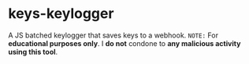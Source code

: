 # keys-keylogger
A JS batched keylogger that saves keys to a webhook.  `NOTE:` For **educational purposes only**. I **do not** condone to **any malicious activity using this tool**.
